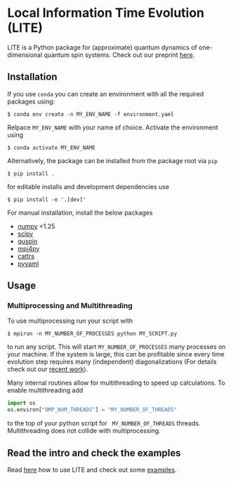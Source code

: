 # Local Information Time Evolution (LITE)
LITE is a Python package for (approximate) quantum dynamics of one-dimensional quantum spin
systems. Check out our preprint [here](https://arxiv.org/pdf/2310.06036).
## Installation

If you use ```conda```  you can create an environment 
with all the required packages using:
```console
$ conda env create -n MY_ENV_NAME -f environment.yaml
```
Relpace ```MY_ENV_NAME``` with your name of choice. 
Activate the environment using
```console
$ conda activate MY_ENV_NAME
```
Alternatively, the package can be installed from the package root via `pip`
```console
$ pip install .
```
for editable installs and development dependencies use
```console
$ pip install -e '.[dev]'
```
For manual installation, install the below packages
+ [numpy](https://numpy.org) <1.25
+ [scipy](https://scipy.org)
+ [quspin](https://quspin.github.io/QuSpin/Installation.html)
+ [mpi4py](https://anaconda.org/conda-forge/mpi4py)
+ [cattrs](https://pypi.org/project/cattrs/)
+ [pyyaml](https://pypi.org/project/pyaml/)

## Usage
### Multiprocessing and Multithreading
To use multiprocessing run your script with
```console
$ mpirun -n MY_NUMBER_OF_PROCESSES python MY_SCRIPT.py
```
to run any script. This will start ```MY_NUMBER_OF_PROCESSES``` many processes on
your machine. If the system is large, this can be profitable since every time evolution
step requires many (independent) diagonalizations (For details check out our [recent work](https://arxiv.org/pdf/2310.06036)).

Many internal routines allow for multithreading to speed up calculations. To enable
multithreading add
```python
import os
os.environ["OMP_NUM_THREADS"] = "MY_NUMBER_OF_THREADS"
```
to the top of your python script for ``` MY_NUMBER_OF_THREADS``` threads.
Multithreading does not collide with multiprocessing.

## Read the intro and check the examples
Read [here]((https://ctfle.github.io/lite/)) how to use LITE and check out some [examples](https://github.com/ctfle/lite/tree/main/examples).
